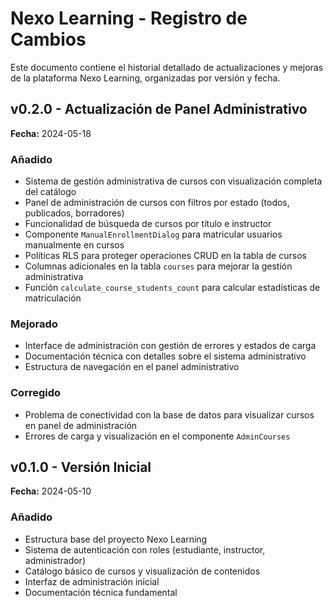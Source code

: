 
# Nexo Learning - Registro de Cambios

Este documento contiene el historial detallado de actualizaciones y mejoras de la plataforma Nexo Learning, organizadas por versión y fecha.

## v0.2.0 - Actualización de Panel Administrativo

**Fecha:** 2024-05-18

### Añadido
- Sistema de gestión administrativa de cursos con visualización completa del catálogo
- Panel de administración de cursos con filtros por estado (todos, publicados, borradores)
- Funcionalidad de búsqueda de cursos por título e instructor
- Componente `ManualEnrollmentDialog` para matricular usuarios manualmente en cursos
- Políticas RLS para proteger operaciones CRUD en la tabla de cursos
- Columnas adicionales en la tabla `courses` para mejorar la gestión administrativa
- Función `calculate_course_students_count` para calcular estadísticas de matriculación

### Mejorado
- Interface de administración con gestión de errores y estados de carga
- Documentación técnica con detalles sobre el sistema administrativo
- Estructura de navegación en el panel administrativo

### Corregido
- Problema de conectividad con la base de datos para visualizar cursos en panel de administración
- Errores de carga y visualización en el componente `AdminCourses`

## v0.1.0 - Versión Inicial

**Fecha:** 2024-05-10

### Añadido
- Estructura base del proyecto Nexo Learning
- Sistema de autenticación con roles (estudiante, instructor, administrador)
- Catálogo básico de cursos y visualización de contenidos
- Interfaz de administración inicial
- Documentación técnica fundamental
